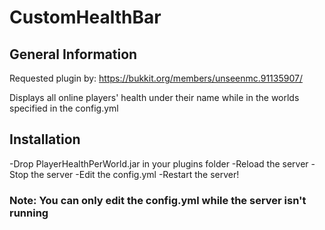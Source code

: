 # CustomHealthBar

## General Information

Requested plugin by: https://bukkit.org/members/unseenmc.91135907/

Displays all online players' health under their name while in the worlds specified in the config.yml

## Installation

-Drop PlayerHealthPerWorld.jar in your plugins folder
-Reload the server
-Stop the server
-Edit the config.yml
-Restart the server!

### Note: You can only edit the config.yml while the server isn't running

